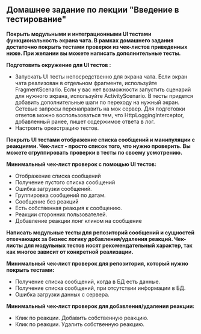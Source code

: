 ## Домашнее задание по лекции "Введение в тестирование"

**Покрыть модульными и интеграционными UI тестами функциональность экрана чата. В рамках домашнего задания достаточно покрыть тестами проверки из чек-листов приведенных ниже. При желании вы можете написать дополнительные тесты.**

**Подготовить окружение для UI тестов :**
- Запускать UI тесты непосредственно для экрана чата. Если экран чата реализован в отдельном фрагменте, используйте FragmentScenario. Если у вас нет возможности запустить сценарий для нужного экрана, используйте ActivityScenario. В тесты придется добавить дополнительные шаги по переходу на нужный экран.
Сетевые запросы перенаправить на мок сервер. Для подготовки ответов можно воспользоваться тем, что HttpLoggingInterceptor, добавленный ранее, пишет содержимое ответа в лог.
- Настроить оркестрацию тестов.

**Покрыть UI тестами отображение списка сообщений и манипуляции с реакциями. Чек-лист - просто список того, что нужно проверить. Вы можете сгруппировать проверки в тесты по своему усмотрению.**

**Минимальный чек-лист проверок с помощью UI тестов:**
- Отображение списка сообщений
- Получение пустого списка сообщений
- Ошибка загрузки сообщений.
- Группировка сообщений по датам.
- Сообщение без реакций
- Есть собственная реакция к сообщению.
- Реакции сторонних пользователей.
- Добавление реакции лонг кликом на сообщение

**Написать модульные тесты для репозиторий сообщений и сущностей отвечающих за бизнес логику добавления/удаления реакций. Чек-листы для модульных тестов носят рекомендательный характер, так как многое зависит от конкретной реализации.**

**Минимальный чек-лист проверок для репозитория, который нужно покрыть тестами:**
- Получение списка сообщений, когда в БД есть данные.
- Получение списка сообщений, при отсутствии информации в БД.
- Ошибка загрузки данных с сервера.

**Минимальный чек-лист проверок для добавления/удаления реакции:**
- Клик по реакции. Добавить собственную реакцию. 
- Клик по реакции. Удалить собственную реакцию.

